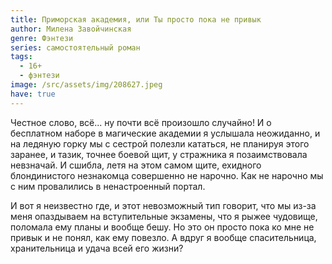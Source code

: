 ```yaml
---
title: Приморская академия, или Ты просто пока не привык
author: Милена Завойчинская
genre: Фэнтези
series: самостоятельный роман
tags:
  - 16+
  - фэнтези
image: /src/assets/img/208627.jpeg
have: true
---
```

Честное слово, всё... ну почти всё произошло случайно! И о бесплатном наборе в магические академии я услышала неожиданно, и на ледяную горку мы с сестрой полезли кататься, не планируя этого заранее, и тазик, точнее боевой щит, у стражника я позаимствовала невзначай. И сшибла, летя на этом самом щите, ехидного блондинистого незнакомца совершенно не нарочно. Как не нарочно мы с ним провалились в ненастроенный портал.

И вот я неизвестно где, и этот невозможный тип говорит, что мы из-за меня опаздываем на вступительные экзамены, что я рыжее чудовище, поломала ему планы и вообще бешу. Но это он просто пока ко мне не привык и не понял, как ему повезло. А вдруг я вообще спасительница, хранительница и удача всей его жизни?
